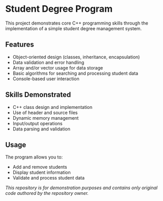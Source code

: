 # Student Degree Program

This project demonstrates core C++ programming skills through the implementation of a simple student degree management system.

## Features

- Object-oriented design (classes, inheritance, encapsulation)
- Data validation and error handling
- Array and/or vector usage for data storage
- Basic algorithms for searching and processing student data
- Console-based user interaction

## Skills Demonstrated

- C++ class design and implementation
- Use of header and source files
- Dynamic memory management
- Input/output operations
- Data parsing and validation

## Usage

The program allows you to:
- Add and remove students
- Display student information
- Validate and process student data

*This repository is for demonstration purposes and contains only original code authored by the repository owner.*
